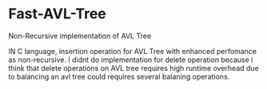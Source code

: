 # Fast-AVL-Tree
Non-Recursive implementation of AVL Tree

IN C language, insertion operation for AVL Tree with enhanced perfomance as non-recursive. I didnt do implementation for delete operation because i think that delete operations on AVL tree requires high runtime overhead due to balancing an avl tree could requires several balaning operations.
